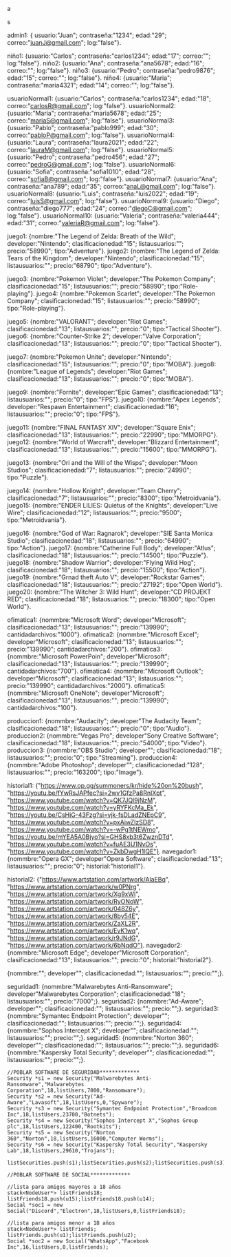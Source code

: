 a

s

admin1: { usuario:"Juan"; contraseña:"1234"; edad:"29"; correo:"juanJ@gmail.com"; log:"false"}.

niño1: {usuario:"Carlos"; contraseña:"carlos1234"; edad:"17"; correo:""; log:"false"}.
niño2: {usuario:"Ana"; contraseña:"ana5678"; edad:"16"; correo:""; log:"false"}.
niño3: {usuario:"Pedro"; contraseña:"pedro9876"; edad:"15"; correo:""; log:"false"}.
niño4: {usuario:"Maria"; contraseña:"maria4321"; edad:"14"; correo:""; log:"false"}.

usuarioNormal1: {usuario:"Carlos"; contraseña:"carlos1234"; edad:"18"; correo:"carlosR@gmail.com"; log:"false"}.
usuarioNormal2: {usuario:"Maria"; contraseña:"maria5678"; edad:"25"; correo:"mariaS@gmail.com"; log:"false"}.
usuarioNormal3: {usuario:"Pablo"; contraseña:"pablo999"; edad:"30"; correo:"pabloP@gmail.com"; log:"false"}.
usuarioNormal4: {usuario:"Laura"; contraseña:"laura2021"; edad:"22"; correo:"lauraM@gmail.com"; log:"false"}.
usuarioNormal5: {usuario:"Pedro"; contraseña:"pedro456"; edad:"27"; correo:"pedroG@gmail.com"; log:"false"}.
usuarioNormal6: {usuario:"Sofia"; contraseña:"sofia1010"; edad:"28"; correo:"sofiaB@gmail.com"; log:"false"}.
usuarioNormal7: {usuario:"Ana"; contraseña:"ana789"; edad:"35"; correo:"anaL@gmail.com"; log:"false"}.
usuarioNormal8: {usuario:"Luis"; contraseña:"luis2022"; edad:"19"; correo:"luisS@gmail.com"; log:"false"}.
usuarioNormal9: {usuario:"Diego"; contraseña:"diego777"; edad:"24"; correo:"diegoC@gmail.com"; log:"false"}.
usuarioNormal10: {usuario:"Valeria"; contraseña:"valeria444"; edad:"31"; correo:"valeriaR@gmail.com"; log:"false"}.

juego1: {nombre:"The Legend of Zelda: Breath of the Wild"; developer:"Nintendo"; clasificacionedad:"15"; listausuarios:""; precio:"58990"; tipo:"Adventure"}.
juego2: {nombre:"The Legend of Zelda: Tears of the Kingdom"; developer:"Nintendo"; clasificacionedad:"15"; listausuarios:""; precio:"68790"; tipo:"Adventure"}.

juego3: {nombre:"Pokemon Violet"; developer:"The Pokemon Company"; clasificacionedad:"15"; listausuarios:""; precio:"58990"; tipo:"Role-playing"}.
juego4: {nombre:"Pokemon Scarlet"; developer:"The Pokemon Company"; clasificacionedad:"15"; listausuarios:""; precio:"58990"; tipo:"Role-playing"}.

juego5: {nombre:"VALORANT"; developer:"Riot Games"; clasificacionedad:"13"; listausuarios:""; precio:"0"; tipo:"Tactical Shooter"}.
juego6: {nombre:"Counter-Strike 2"; developer:"Valve Corporation"; clasificacionedad:"13"; listausuarios:""; precio:"0"; tipo:"Tactical Shooter"}.

juego7: {nombre:"Pokemon Unite"; developer:"Nintendo"; clasificacionedad:"15"; listausuarios:""; precio:"0"; tipo:"MOBA"}.
juego8: {nombre:"League of Legends"; developer:"Riot Games"; clasificacionedad:"13"; listausuarios:""; precio:"0"; tipo:"MOBA"}.

juego9: {nombre:"Fornite"; developer:"Epic Games"; clasificacionedad:"13"; listausuarios:""; precio:"0"; tipo:"FPS"}.
juego10: {nombre:"Apex Legends"; developer:"Respawn Entertainment"; clasificacionedad:"16"; listausuarios:""; precio:"0"; tipo:"FPS"}.

juego11: {nombre:"FINAL FANTASY XIV"; developer:"Square Enix"; clasificacionedad:"13"; listausuarios:""; precio:"22990"; tipo:"MMORPG"}.
juego12: {nombre:"World of Warcraft"; developer:"Blizzard Entertainment"; clasificacionedad:"13"; listausuarios:""; precio:"15600"; tipo:"MMORPG"}.

juego13: {nombre:"Ori and the Will of the Wisps"; developer:"Moon Studios"; clasificacionedad:"7"; listausuarios:""; precio:"24990"; tipo:"Puzzle"}.

juego14: {nombre:"Hollow Knight"; developer:"Team Cherry"; clasificacionedad:"7"; listausuarios:""; precio:"8300"; tipo:"Metroidvania"}.
juego15: {nombre:"ENDER LILIES: Quietus of the Knights"; developer:"Live Wire"; clasificacionedad:"12"; listausuarios:""; precio:"9500"; tipo:"Metroidvania"}.

juego16: {nombre:"God of War: Ragnarok"; developer:"SIE Santa Monica Studio"; clasificacionedad:"18"; listausuarios:""; precio:"64990"; tipo:"Action"}.
juego17: {nombre:"Catherine Full Body"; developer:"Atlus"; clasificacionedad:"18"; listausuarios:""; precio:"14500"; tipo:"Puzzle"}.
juego18: {nombre:"Shadow Warrior"; developer:"Flying Wild Hog"; clasificacionedad:"18"; listausuarios:""; precio:"15500"; tipo:"Action"}.
juego19: {nombre:"Grnad theft Auto V"; developer:"Rockstar Games"; clasificacionedad:"18"; listausuarios:""; precio:"27192"; tipo:"Open World"}.
juego20: {nombre:"The Witcher 3: Wild Hunt"; developer:"CD PROJEKT RED"; clasificacionedad:"18"; listausuarios:""; precio:"18300"; tipo:"Open World"}.

ofimatica1: {nommbre:"Microsoft Word"; developer"Microsoft"; clasificacionedad:"13"; listausuarios:""; precio:"139990"; cantidadarchivos:"1000"}.
ofimatica2: {nommbre:"Microsoft Excel"; developer"Microsoft"; clasificacionedad:"13"; listausuarios:""; precio:"139990"; cantidadarchivos:"200"}.
ofimatica3: {nommbre:"Microsoft PowerPoin"; developer"Microsoft"; clasificacionedad:"13"; listausuarios:""; precio:"139990"; cantidadarchivos:"700"}.
ofimatica4: {nommbre:"Microsoft Outlook"; developer"Microsoft"; clasificacionedad:"13"; listausuarios:""; precio:"139990"; cantidadarchivos:"2000"}.
ofimatica5: {nommbre:"Microsoft OneNote"; developer"Microsoft"; clasificacionedad:"13"; listausuarios:""; precio:"139990"; cantidadarchivos:"100"}.

produccion1: {nommbre:"Audacity"; developer"The Audacity Team"; clasificacionedad:"18"; listausuarios:""; precio:"0"; tipo:"Audio"}.
produccion2: {nommbre:"Vegas Pro"; developer"Sony Creative Software"; clasificacionedad:"18"; listausuarios:""; precio:"54000"; tipo:"Video"}.
produccion3: {nommbre:"OBS Studio"; developer""; clasificacionedad:"18"; listausuarios:""; precio:"0"; tipo:"Streaming"}.
produccion4: {nommbre:"Adobe Photoshop"; developer""; clasificacionedad:"128"; listausuarios:""; precio:"163200"; tipo:"Image"}.

historial1: {"https://www.op.gg/summoners/kr/hide%20on%20bush",
                            "https://youtu.be/fYwRsJAPfec?si=2wv1GfzPa8RnlXpt",
                            "https://www.youtube.com/watch?v=QK7JQl9jNzM",
                            "https://www.youtube.com/watch?v=yRYFKcMa_Ek",
                            "https://youtu.be/CsHiG-43Fzg?si=vjk-fsDLadZNEpC9",
                            "https://www.youtube.com/watch?v=pxAiwZlzSD8",
                            "https://www.youtube.com/watch?v=-wPg1tNEWmo",
                            "https://youtu.be/mYEA5A0Bjyo?si=GHS8xb3t6ZwznDTd",
                            "https://www.youtube.com/watch?v=fuAE3U1NvOs",
                            "https://www.youtube.com/watch?v=ZkbDwgH1lQE"}.
navegador1: {nommbre:"Opera GX"; developer"Opera Software"; clasificacionedad:"13"; listausuarios:""; precio:"0"; historial:"historial1"}.

historial2: {"https://www.artstation.com/artwork/AlaEBq",
                            "https://www.artstation.com/artwork/w0PNrg",
                            "https://www.artstation.com/artwork/Xg9xWl",
                            "https://www.artstation.com/artwork/RyONoW",
                            "https://www.artstation.com/artwork/048Z6y",
                            "https://www.artstation.com/artwork/8by54E",
                            "https://www.artstation.com/artwork/ZaXL2R",
                            "https://www.artstation.com/artwork/EvK1wq",
                            "https://www.artstation.com/artwork/r9JNdG",
                            "https://www.artstation.com/artwork/6bNqdO"}.
navegador2: {nommbre:"Microsoft Edge"; developer"Microsoft Corporation"; clasificacionedad:"13"; listausuarios:""; precio:"0"; historial:"historial2"}.

{nommbre:""; developer""; clasificacionedad:""; listausuarios:""; precio:"";}.

seguridad1: {nommbre:"Malwarebytes Anti-Ransomware"; developer"Malwarebytes Corporation"; clasificacionedad:"18"; listausuarios:""; precio:"7000";}.
seguridad2: {nommbre:"Ad-Aware"; developer""; clasificacionedad:""; listausuarios:""; precio:"";}.
seguridad3: {nommbre:"Symantec Endpoint Protection"; developer""; clasificacionedad:""; listausuarios:""; precio:"";}.
seguridad4: {nommbre:"Sophos Intercept X"; developer""; clasificacionedad:""; listausuarios:""; precio:"";}.
seguridad5: {nommbre:"Norton 360"; developer""; clasificacionedad:""; listausuarios:""; precio:"";}.
seguridad6: {nommbre:"Kaspersky Total Security"; developer""; clasificacionedad:""; listausuarios:""; precio:"";}.


    //POBLAR SOFTWARE DE SEGURIDAD*************
    Security *s1 = new Security("Malwarebytes Anti-Ransomware","Malwarebytes Corporation",18,listUsers,7000,"Ransomware");
    Security *s2 = new Security("Ad-Aware","Lavasoft",18,listUsers,0,"Spyware");
    Security *s3 = new Security("Symantec Endpoint Protection","Broadcom Inc",18,listUsers,23700,"Botnets");
    Security *s4 = new Security("Sophos Intercept X","Sophos Group plc",18,listUsers,122400,"Rootkits");
    Security *s5 = new Security("Norton 360","Norton",18,listUsers,16000,"Computer Worms");
    Security *s6 = new Security("Kaspersky Total Security","Kaspersky Lab",18,listUsers,29610,"Trojans");

    listSecurities.push(s1);listSecurities.push(s2);listSecurities.push(s3);listSecurities.push(s4);listSecurities.push(s5);listSecurities.push(s6);

    //POBLAR SOFTWARE DE SOCIAL*************

    //lista para amigos mayores a 18 años
    stack<NodeUser*> listFriends18;
    listFriends18.push(u15);listFriends18.push(u14);
    Social *soc1 = new Social("Discord","Electron",18,listUsers,0,listFriends18);

    //lista para amigos menor a 18 años
    stack<NodeUser*> listFriends;
    listFriends.push(u1);listFriends.push(u2);
    Social *soc2 = new Social("WhatsApp","Facebook Inc",16,listUsers,0,listFriends);
